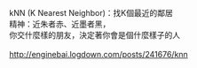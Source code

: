 kNN (K Nearest Neighbor)：找K個最近的鄰居 <br />
精神：近朱者赤、近墨者黑，<br />
你交什麼樣的朋友，決定著你會是個什麼樣子的人  <br />
<br />
http://enginebai.logdown.com/posts/241676/knn
